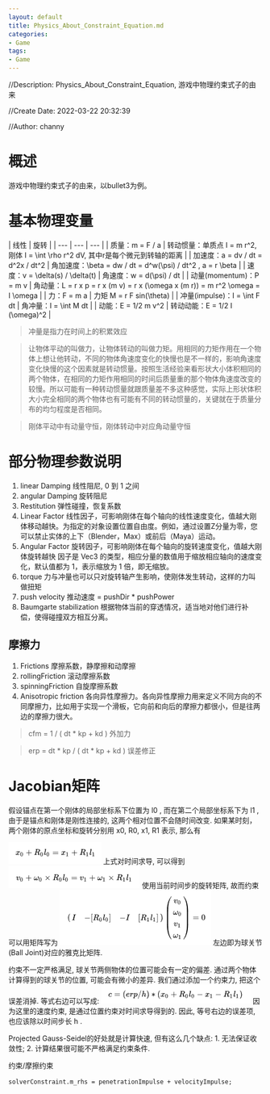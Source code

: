 ```yaml
---
layout: default
title: Physics_About_Constraint_Equation.md
categories:
- Game
tags:
- Game
---
```

//Description: Physics_About_Constraint_Equation, 游戏中物理约束式子的由来

//Create Date: 2022-03-22 20:32:39

//Author: channy

# 概述 
游戏中物理约束式子的由来，以bullet3为例。
 
# 基本物理变量
| 线性 | 旋转 |
| --- | --- | --- |
| 质量：m = F / a | 转动惯量：单质点 I = m r^2, 刚体 I = \int \rho r^2 dV, 其中r是每个微元到转轴的距离 |
| 加速度：a = dv / dt = d^2x / dt^2 | 角加速度：\beta = dw / dt = d^w(\psi) / dt^2 , a = r \beta | 
| 速度：v = \delta(s) / \delta(t) | 角速度：w = d(\psi) / dt |
| 动量(momentum)：P = m v | 角动量：L = r x p = r x (m v) = r x (\omega x (m r)) = m r^2 \omega = I \omega |
| 力：F = m a | 力矩 M = r F sin(\theta) |
| 冲量(impulse)：I = \int F dt | 角冲量：I = \int M dt |
| 动能：E = 1/2 m v^2 | 转动动能：E = 1/2 I (\omega)^2 |

> 冲量是指力在时间上的积累效应

> 让物体平动的叫做力，让物体转动的叫做力矩。用相同的力矩作用在一个物体上想让他转动，不同的物体角速度变化的快慢也是不一样的，影响角速度变化快慢的这个因素就是转动惯量。按照生活经验来看形状大小体积相同的两个物体，在相同的力矩作用相同的时间后质量重的那个物体角速度改变的较慢。所以可能有一种转动惯量就跟质量差不多这种感觉，实际上形状体积大小完全相同的两个物体也有可能有不同的转动惯量的，关键就在于质量分布的均匀程度是否相同。

> 刚体平动中有动量守恒，刚体转动中对应角动量守恒

# 部分物理参数说明  
1. linear Damping 线性阻尼, 0 到 1 之间 
1. angular Damping 旋转阻尼 
1. Restitution 弹性碰撞，恢复系数
1. Linear Factor 线性因子，可影响刚体在每个轴向的线性速度变化，值越大刚体移动越快。为指定的对象设置位置自由度。例如，通过设置Z分量为零，您可以禁止实体的上下（Blender，Max）或前后（Maya）运动。
1. Angular Factor 旋转因子，可影响刚体在每个轴向的旋转速度变化，值越大刚体旋转越快
因子是 Vec3 的类型，相应分量的数值用于缩放相应轴向的速度变化，默认值都为 1，表示缩放为 1 倍，即无缩放。
1. torque 力与冲量也可以只对旋转轴产生影响，使刚体发生转动，这样的力叫做扭矩
1. push velocity 推动速度 = pushDir * pushPower
1. Baumgarte stabilization 根据物体当前的穿透情况，适当地对他们进行补偿，使得碰撞双方相互分离。

## 摩擦力
1. Frictions 摩擦系数，静摩擦和动摩擦
1. rollingFriction 滚动摩擦系数
1. spinningFriction 自旋摩擦系数
1. Anisotropic friction 各向异性摩擦力。各向异性摩擦力用来定义不同方向的不同摩擦力，比如用于实现一个滑板，它向前和向后的摩擦力都很小，但是往两边的摩擦力很大。

> cfm = 1 /       ( dt * kp + kd ) 外加力

> erp = dt * kp / ( dt * kp + kd ) 误差修正

# Jacobian矩阵
 假设锚点在第一个刚体的局部坐标系下位置为 l0 , 而在第二个局部坐标系下为 l1 , 由于是锚点和刚体是刚性连接的, 这两个相对位置不会随时间改变. 如果某时刻，两个刚体的原点坐标和旋转分别用 x0, R0, x1, R1 表示, 那么有
 
![约束方程求导](./imageFormat/physics2_1.png)
上式对时间求导, 可以得到
![约束方程求导](./imageFormat/physics2_2.png)
使用当前时间步的旋转矩阵, 故而约束可以用矩阵写为
![约束方程求导](./imageFormat/physics2_3.png) 
左边即为球关节(Ball Joint)对应的雅克比矩阵.

约束不一定严格满足, 球关节两侧物体的位置可能会有一定的偏差. 通过两个物体计算得到的球关节的位置, 可能会有微小的差异. 我们通过添加一个约束力, 把这个误差消掉. 等式右边可以写成:
![约束方程求导](./imageFormat/physics2_4.png)
因为这里的速度约束, 是通过位置约束对时间求导得到的. 因此, 等号右边的误差项, 也应该除以时间步长 h .


Projected Gauss-Seidel的好处就是计算快速, 但有这么几个缺点: 1. 无法保证收敛性; 2. 计算结果很可能不严格满足约束条件.


约束/摩擦约束
```
solverConstraint.m_rhs = penetrationImpulse + velocityImpulse;
```